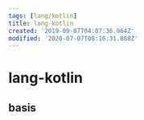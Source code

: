 ```yaml
---
tags: [lang/kotlin]
title: lang-kotlin
created: '2019-09-07T04:07:36.964Z'
modified: '2020-07-07T08:10:31.888Z'
---
```


# lang-kotlin

## basis
